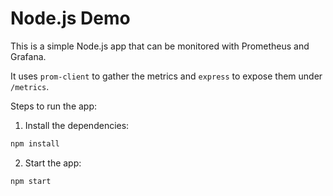 # Node.js Demo

This is a simple Node.js app that can be monitored with Prometheus and Grafana. 

It uses `prom-client` to gather the metrics and `express` to expose them under `/metrics`.

Steps to run the app:

1. Install the dependencies:
```bash
npm install
```

2. Start the app:
```bash
npm start
```
